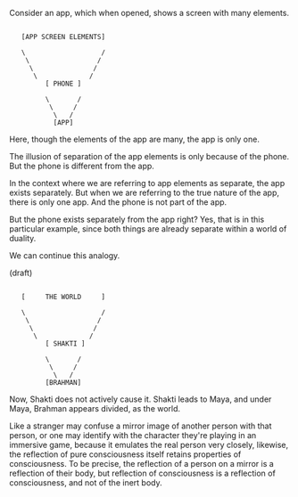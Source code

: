 

Consider an app, which when opened, shows a screen with many elements.

```

   [APP SCREEN ELEMENTS]
  
   \                   /
    \                 /
     \               /
      \             /
         [ PHONE ]  
                
         \       /
          \     /
           \   /
           [APP]

```
Here, though the elements of the app are many, the app is only one.

The illusion of separation of the app elements is only because of the phone.
But the phone is different from the app.

In the context where we are referring to app elements as separate, the app exists separately.
But when we are referring to the true nature of the app, there is only one app.
And the phone is not part of the app.

But the phone exists separately from the app right?
Yes, that is in this particular example, since both things are already separate within a world of duality.

We can continue this analogy.


(draft)



```

   [     THE WORLD     ]
   
   \                   /
    \                 /
     \               /
      \             /
         [ SHAKTI ]  
                
         \       /
          \     /
           \   /
         [BRAHMAN]

```

Now, Shakti does not actively cause it. Shakti leads to Maya, and under Maya, Brahman appears divided, as the world.

Like a stranger may confuse a mirror image of another person with that person, or one may identify with the character they're playing in an immersive game, because it emulates the real person very closely, likewise, the reflection of pure consciousness itself retains properties of consciousness. To be precise, the reflection of a person on a mirror is a reflection of their body, but reflection of consciousness is a reflection of consciousness, and not of the inert body.